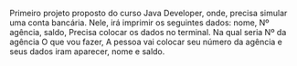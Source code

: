 Primeiro projeto proposto do curso Java Developer, onde, precisa simular uma conta bancária.
Nele, irá imprimir os seguintes dados: nome, Nº agência, saldo, 
Precisa colocar os dados no terminal. Na qual seria Nº da agência
O que vou fazer, A pessoa vai colocar seu número da agência e seus dados iram aparecer, nome e saldo.
